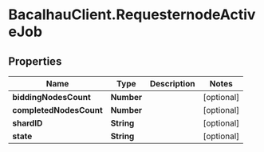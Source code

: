 # BacalhauClient.RequesternodeActiveJob

## Properties
Name | Type | Description | Notes
------------ | ------------- | ------------- | -------------
**biddingNodesCount** | **Number** |  | [optional] 
**completedNodesCount** | **Number** |  | [optional] 
**shardID** | **String** |  | [optional] 
**state** | **String** |  | [optional] 
